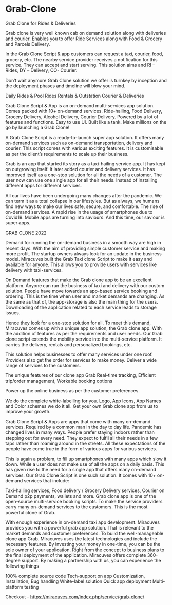 # Grab-Clone
Grab Clone for Rides &amp; Deliveries 

Grab clone is very well known cab on demand solution along with deliveries and courier.
Enables you to offer Ride Services along with Food & Grocery and Parcels Delivery.
 
In the Grab Clone Script & app customers can request a taxi, courier, food, grocery, etc. The nearby service provider receives a notification for this service. They can accept and start serving. This solution aims and RI – Rides, DY – Delivery, CO- Courier.

Don’t wait anymore Grab Clone solution we offer is turnkey by inception and the deployment phases and timeline will blow your mind.

Daily Rides & Pool Rides
Rentals & Outstation
Courier & Deliveries

Grab Clone Script & App is an on-demand multi-services app solution. Comes packed with 10+ on-demand services. Ride-hailing, Food Delivery, Grocery Delivery, Alcohol Delivery, Courier Delivery. Powered by a lot of features and functions. Easy to use UI. Built like a tank. Make millions on the go by launching a Grab Clone!
 
A Grab Clone Script is a ready-to-launch super app solution. It offers many on-demand services such as on-demand transportation, delivery and courier. This script comes with various exciting features. It is customisable as per the client’s requirements to scale up their business.
 
Grab is an app that started its story as a taxi-hailing service app. It has kept on outgrowing itself. It later added courier and delivery services. It has improved itself as a one-stop solution for all the needs of a customer. The user now can use one single app for all their needs. Instead of installing different apps for different services.
 
All our lives have been undergoing many changes after the pandemic. We can term it as a total collapse in our lifestyles. But as always, we humans find new ways to make our lives safe, secure, and comfortable. The rise of on-demand services. A rapid rise in the usage of smartphones due to Covid19. Mobile apps are turning into saviours. And this time, our saviour is super apps.

GRAB CLONE 2022
 
Demand for running the on-demand business in a smooth way are high in recent days. With the aim of providing simple customer service and making more profit. The startup owners always look for an update in the business model. Miracuves built the Grab Taxi clone Script to make it easy and available for anyone. This allows you to provide users with services like delivery with taxi-services.
 
On Demand features that make the Grab clone app to be an excellent platform. Anyone can run the business of taxi and delivery with our custom solution. People have move towards an app-based service booking and ordering. This is the time when user and market demands are changing. As the same as that of, the app-storage is also the main thing for the users. Downloading of the application related to each service leads to storage issues.
 
Hence they look for a one-stop solution for all. To meet this demand, Miracuves comes up with a unique app solution, the Grab clone app. With the addition of features as per the requirements and user needs. Our Grab clone script extends the mobility service into the multi-service platform. It carries the delivery, rentals and personalized bookings, etc.
 
This solution helps businesses to offer many services under one roof. Providers also get the order for services to make money. Deliver a wide range of services to the customers.
 
The unique features of our clone app Grab
Real-time tracking,
Efficient trip/order management,
Workable booking options
 
Power up the online business as per the customer preferences.
 
We do the complete white-labelling for you. Logo, App Icons, App Names and Color schemes we do it all. Get your own Grab clone app from us to improve your growth.

Grab Clone Script & Apps are apps that come with many on-demand services. Required by a common man in the day to day life. Pandemic has changed lives in many ways. People prefer staying indoors rather than stepping out for every need. They expect to fulfil all their needs in a few taps rather than roaming around in the streets. All these expectations of the people have come true in the form of various apps for various services.
 
This is again a problem, to fill up smartphones with many apps which slow it down. While a user does not make use of all the apps on a daily basis. This has given rise to the need for a single app that offers many on-demand services. Our Grab Clone Script is one such solution. It comes with 10+ on-demand services that include:
 
Taxi-hailing services,
Food delivery / Grocery Delivery services,
Courier on Demand
p2p payments,
wallets and more.
Grab clone app is one of the open-source multi-service booking scripts. To make the service providers carry many on-demand services to the customers. This is the most powerful clone of Grab.

With enough experience in on-demand taxi app development. Miracuves provides you with a powerful grab app solution. That is relevant to the market demands and customer preferences. To build the well-manageable clone app Grab. Miracuves uses the latest technologies and include the necessary features. By investing your money in one-time, you can be the sole owner of your application. Right from the concept to business plans to the final deployment of the application. Miracuves offers complete 360-degree support. By making a partnership with us, you can experience the following things
 
100% complete source code
Tech-support on app
Customization,
Installation,
Bug handling
White-label solution
Quick app deployment
Multi-platform testing

Checkout - https://miracuves.com/index.php/service/grab-clone/

